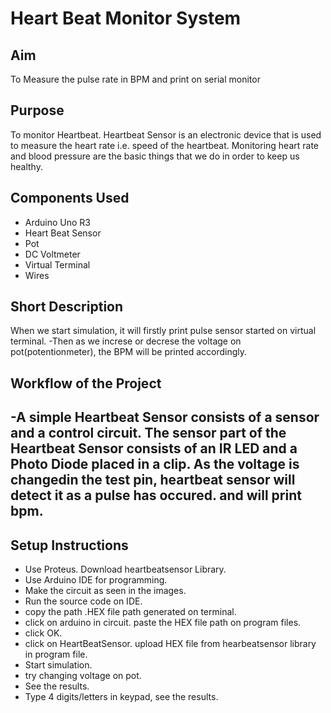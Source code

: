 
# Heart Beat Monitor System
## Aim
To Measure the pulse rate in BPM and print on serial monitor
## Purpose
To monitor Heartbeat.
Heartbeat Sensor is an electronic device that is used to measure the heart rate i.e. speed of the heartbeat. 
Monitoring heart rate and blood pressure are the basic things that we do in order to keep us healthy.
## Components Used
- Arduino Uno R3
- Heart Beat Sensor
- Pot
- DC Voltmeter
- Virtual Terminal 
- Wires

## Short Description 
When we start simulation, it will firstly print pulse sensor started on virtual terminal.
-Then as we increse or decrese the voltage on pot(potentionmeter), the BPM will be printed accordingly.

## Workflow of the Project
-A simple Heartbeat Sensor consists of a sensor and a control circuit. The sensor part of the Heartbeat Sensor consists of an IR LED and a Photo Diode placed in a clip. As the voltage is changedin the test pin, heartbeat sensor will detect it as a pulse has occured. and will print bpm.
-
## Setup Instructions
- Use Proteus. Download heartbeatsensor Library.
- Use Arduino IDE for programming.
- Make the circuit as seen in the images.
- Run the source code on IDE.
- copy the path .HEX file path generated on terminal.
- click on arduino in circuit. paste the HEX file path on program files.
- click OK.
- click on HeartBeatSensor. upload HEX file from hearbeatsensor library in program file.
- Start simulation.
- try changing voltage on pot.
- See the results.
- Type 4 digits/letters in keypad, see the results.
